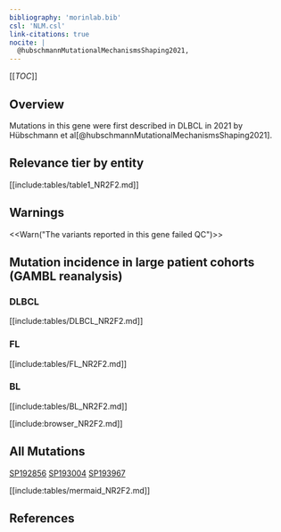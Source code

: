 ```yaml
---
bibliography: 'morinlab.bib'
csl: 'NLM.csl'
link-citations: true
nocite: |
  @hubschmannMutationalMechanismsShaping2021, 
---
```

[[_TOC_]]


## Overview

Mutations in this gene were first described in DLBCL in 2021 by Hübschmann et al[@hubschmannMutationalMechanismsShaping2021].


## Relevance tier by entity

[[include:tables/table1_NR2F2.md]]

## Warnings

<<Warn("The variants reported in this gene failed QC")>>

## Mutation incidence in large patient cohorts (GAMBL reanalysis)

### DLBCL
[[include:tables/DLBCL_NR2F2.md]]

### FL
[[include:tables/FL_NR2F2.md]]

### BL
[[include:tables/BL_NR2F2.md]]

[[include:browser_NR2F2.md]]

## All Mutations

[SP192856](https://www.bcgsc.ca/downloads/morinlab/GAMBL/MALY/SP192856.html)
[SP193004](https://www.bcgsc.ca/downloads/morinlab/GAMBL/MALY/SP193004.html)
[SP193967](https://www.bcgsc.ca/downloads/morinlab/GAMBL/MALY/SP193967.html)

[[include:tables/mermaid_NR2F2.md]]

## References



<!-- ORIGIN: hubschmannMutationalMechanismsShaping2021b -->
<!-- DLBCL: hubschmannMutationalMechanismsShaping2021b -->


